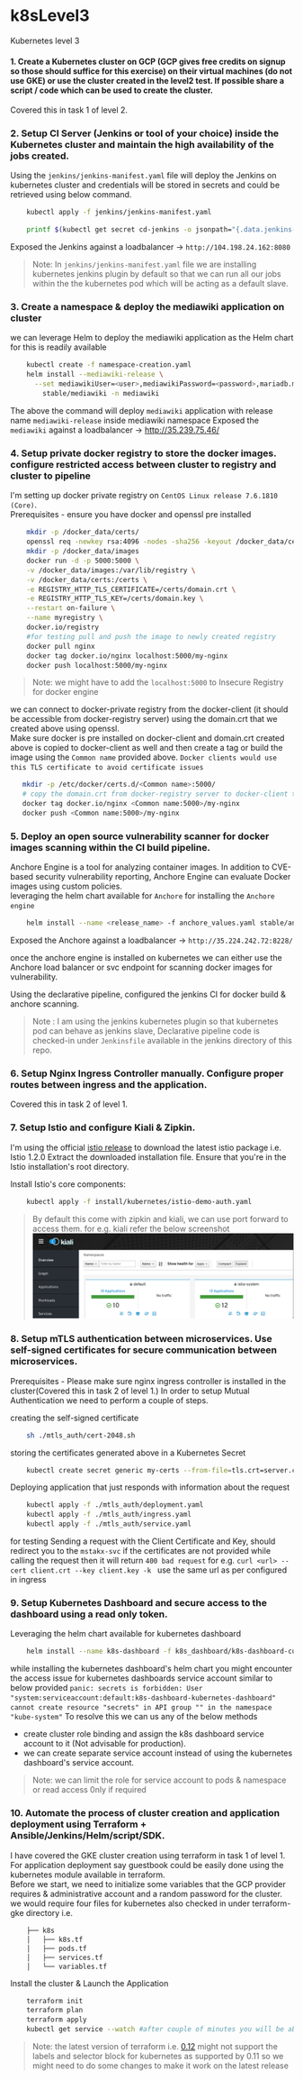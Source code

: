 # k8sLevel3
Kubernetes level 3

#### 1. Create a Kubernetes cluster on GCP (GCP gives free credits on signup so those should suffice for this exercise) on their virtual machines (do not use GKE) or use the cluster created in the level2 test. If possible share a script / code which can be used to create the cluster.
Covered this in task 1 of level 2.


### 2. Setup CI Server (Jenkins or tool of your choice) inside the Kubernetes cluster and maintain the high availability of the jobs created.

Using the `jenkins/jenkins-manifest.yaml` file will deploy the Jenkins on kubernetes cluster and credentials will be stored in secrets and could be retrieved using below command.
```bash
    kubectl apply -f jenkins/jenkins-manifest.yaml
```

```bash
    printf $(kubectl get secret cd-jenkins -o jsonpath="{.data.jenkins-admin-password}" | base64 --decode);echo
```
Exposed the Jenkins against a loadbalancer -> `http://104.198.24.162:8080` 

> Note: In `jenkins/jenkins-manifest.yaml` file we are installing kubernetes jenkins plugin by default so that we can run all our jobs within the the kubernetes pod which will be acting as a default slave. 

### 3. Create a namespace & deploy the mediawiki application on cluster
we can leverage Helm to deploy the mediawiki application as the Helm chart for this is readily available

```bash
    kubectl create -f namespace-creation.yaml
    helm install --mediawiki-release \
      --set mediawikiUser=<user>,mediawikiPassword=<password>,mariadb.mariadbRootPassword=<pwd> \
        stable/mediawiki -n mediawiki
```

The above the command will deploy `mediawiki` application with release name `mediawiki-release` inside mediawiki namespace
Exposed the `mediawiki` against a loadbalancer -> http://35.239.75.46/

### 4. Setup private docker registry to store the docker images. configure restricted access between cluster to registry and cluster to pipeline
I'm setting up docker private registry on `CentOS Linux release 7.6.1810 (Core)`. </br>
Prerequisites - ensure you have docker and openssl pre installed
```bash
    mkdir -p /docker_data/certs/
    openssl req -newkey rsa:4096 -nodes -sha256 -keyout /docker_data/certs/domain.key -x509 -days 365 -out /docker_data/certs/domain.crt # provide the Common name when prompted, rest prompts can be left empty.
    mkdir -p /docker_data/images
    docker run -d -p 5000:5000 \
    -v /docker_data/images:/var/lib/registry \
    -v /docker_data/certs:/certs \
    -e REGISTRY_HTTP_TLS_CERTIFICATE=/certs/domain.crt \
    -e REGISTRY_HTTP_TLS_KEY=/certs/domain.key \
    --restart on-failure \
    --name myregistry \
    docker.io/registry
    #for testing pull and push the image to newly created registry
    docker pull nginx
    docker tag docker.io/nginx localhost:5000/my-nginx
    docker push localhost:5000/my-nginx
```
> Note: we might have to add the `localhost:5000` to Insecure Registry for docker engine

we can connect to docker-private registry from the docker-client (it should be accessible from docker-registry server) using the domain.crt that we created above using openssl. <br/>
Make sure docker is pre installed on docker-client and domain.crt created above is copied to docker-client as well and then create a tag or build the image using the `Common name` provided above.
`Docker clients would use this TLS certificate to avoid certificate issues`
 ```bash
    mkdir -p /etc/docker/certs.d/<Common name>:5000/
    # copy the domain.crt from docker-registry server to docker-client to newly created directory as mentioned above
    docker tag docker.io/nginx <Common name:5000>/my-nginx
    docker push <Common name:5000>/my-nginx
```   

### 5. Deploy an open source vulnerability scanner for docker images scanning within the CI build pipeline.

Anchore Engine is a tool for analyzing container images. In addition to CVE-based security vulnerability reporting, Anchore Engine can evaluate Docker images using custom policies. </br>
leveraging the helm chart available for `Anchore` for installing the `Anchore engine`
```bash
    helm install --name <release_name> -f anchore_values.yaml stable/anchore-engine
```
Exposed the Anchore against a loadbalancer -> `http://35.224.242.72:8228/` 

once the anchore engine is installed on kubernetes we can either use the Anchore load balancer or svc endpoint for scanning docker images for vulnerability.

Using the declarative pipeline, configured the jenkins CI for docker build & anchore scanning.
> Note : I am using the jenkins kubernetes plugin so that kubernetes pod can behave as jenkins slave, Declarative pipeline code is checked-in under `Jenkinsfile` available in the jenkins directory of this repo.

### 6. Setup Nginx Ingress Controller manually. Configure proper routes between ingress and the application.
Covered this in task 2 of level 1.


### 7. Setup Istio and configure Kiali & Zipkin.
I'm using the official [istio release](https://github.com/istio/istio/releases) to download the latest istio package i.e. Istio 1.2.0
Extract the downloaded installation file.
Ensure that you're in the Istio installation's root directory.

Install Istio's core components:
```bash
    kubectl apply -f install/kubernetes/istio-demo-auth.yaml
```

> By default this come with zipkin and kiali, we can use port forward to access them.
for e.g. kiali refer the below screenshot
![Kiali](images/kiali.png) 


### 8. Setup mTLS authentication between microservices. Use self-signed certificates for secure communication between microservices.
Prerequisites - Please make sure nginx ingress controller is installed in the cluster(Covered this in task 2 of level 1.)
In order to setup Mutual Authentication we need to perform a couple of steps.

creating the self-signed certificate
```bash
    sh ./mtls_auth/cert-2048.sh
```
storing the certificates generated above in a Kubernetes Secret
```bash
    kubectl create secret generic my-certs --from-file=tls.crt=server.crt --from-file=tls.key=server.key --from-file=ca.crt=ca.crt
```
Deploying application that just responds with information about the request
```bash
    kubectl apply -f ./mtls_auth/deployment.yaml
    kubectl apply -f ./mtls_auth/ingress.yaml
    kubectl apply -f ./mtls_auth/service.yaml
```

for testing Sending a request with the Client Certificate and Key, should redirect you to the `mstakx-svc` if the certificates are not provided while calling the request then it will return `400 bad request`
for e.g. `curl <url> --cert client.crt --key client.key -k ` use the same url as per configured in ingress

### 9. Setup Kubernetes Dashboard and secure access to the dashboard using a read only token.
Leveraging the helm chart available for kubernetes dashboard 

````bash
    helm install --name k8s-dashboard -f k8s_dashboard/k8s-dashboard-custom-values.yaml stable/kubernetes-dashboard
````

while installing the kubernetes dashboard's helm chart you might encounter the access issue for kubernetes dashboards service account similar to below provided
`panic: secrets is forbidden: User "system:serviceaccount:default:k8s-dashboard-kubernetes-dashboard" cannot create resource "secrets" in API group "" in the namespace "kube-system"` 
To resolve this we can us any of the below methods
* create cluster role binding and assign the k8s dashboard service account to it (Not advisable for production).
* we can create separate service account instead of using the kubernetes dashboard's service account.
 
> Note: we can limit the role for  service account to pods & namespace or read access 0nly if required


### 10. Automate the process of cluster creation and application deployment using Terraform + Ansible/Jenkins/Helm/script/SDK.
I have covered the GKE cluster creation using terraform in task 1 of level 1. </br>
For application deployment say guestbook could be easily done using the kubernetes module available in terraform. </br>
Before we start, we need to initialize some variables that the GCP provider requires & administrative account and a random password for the cluster. </br>
we would require four files for kubernetes also checked in under terraform-gke directory i.e. 
```text
    ├── k8s
    │   ├── k8s.tf
    │   ├── pods.tf
    │   ├── services.tf
    │   └── variables.tf
```
Install the cluster & Launch the Application
```bash
    terraform init
    terraform plan
    terraform apply
    kubectl get service --watch #after couple of minutes you will be able to see the endpoints
```
> Note: the latest version of terraform i.e. [0.12](https://www.hashicorp.com/blog/announcing-terraform-0-12) might not support the labels and selector block for kubernetes as supported by 0.11 so we might need to do some changes to make it work on the latest release